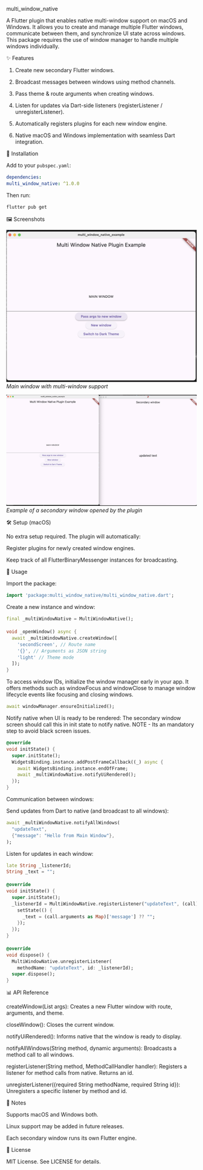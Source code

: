 multi_window_native

A Flutter plugin that enables native multi-window support on macOS and Windows.
It allows you to create and manage multiple Flutter windows, communicate between them, and synchronize UI state across windows.
This package requires the use of window manager to handle multiple windows individually.

✨ Features

1. Create new secondary Flutter windows.

2. Broadcast messages between windows using method channels.

3. Pass theme & route arguments when creating windows.

4. Listen for updates via Dart-side listeners (registerListener / unregisterListener).

5. Automatically registers plugins for each new window engine.

6. Native macOS and Windows implementation with seamless Dart integration.

🚀 Installation

Add to your `pubspec.yaml`:

```yaml
dependencies:
multi_window_native: ^1.0.0
```

Then run:

```sh
flutter pub get
```

🖼️ Screenshots

![Main window](https://raw.githubusercontent.com/Swatimishra8/multi_window_native/develop/example/assets/images/main_window.png)
*Main window with multi-window support*

![Secondary window](https://raw.githubusercontent.com/Swatimishra8/multi_window_native/develop/example/assets/images/new_window.png)
*Example of a secondary window opened by the plugin*

🛠️ Setup (macOS)

No extra setup required. The plugin will automatically:

Register plugins for newly created window engines.

Keep track of all FlutterBinaryMessenger instances for broadcasting.

📖 Usage

Import the package:

```dart
import 'package:multi_window_native/multi_window_native.dart';
```

Create a new instance and window:

```dart
final _multiWindowNative = MultiWindowNative();

void _openWindow() async {
  await _multiWindowNative.createWindow([
    'secondScreen', // Route name
    '{}', // Arguments as JSON string
    'light' // Theme mode
  ]);
}

```

To access window IDs, initialize the window manager early in your app. It offers methods such as windowFocus and windowClose to manage window lifecycle events like focusing and closing windows.

```dart
await windowManager.ensureInitialized();
```

Notify native when UI is ready to be rendered:
The secondary window screen should call this in init state to notify native.
NOTE - Its an mandatory step to avoid black screen issues.

```dart
@override
void initState() {
  super.initState();
  WidgetsBinding.instance.addPostFrameCallback((_) async {
    await WidgetsBinding.instance.endOfFrame;
    await _multiWindowNative.notifyUiRendered();
  });
}
```

Communication between windows:

Send updates from Dart to native (and broadcast to all windows):

```dart
await _multiWindowNative.notifyAllWindows(
  "updateText",
  {"message": "Hello from Main Window"},
);
```

Listen for updates in each window:

```dart
late String _listenerId;
String _text = "";

@override
void initState() {
  super.initState();
  _listenerId = MultiWindowNative.registerListener("updateText", (call) async {
    setState(() {
      _text = (call.arguments as Map)['message'] ?? "";
    });
  });
}

@override
void dispose() {
  MultiWindowNative.unregisterListener(
    methodName: "updateText", id: _listenerId);
  super.dispose();
}
```

📊 API Reference

createWindow(List<String> args): Creates a new Flutter window with route, arguments, and theme.

closeWindow(): Closes the current window.

notifyUiRendered(): Informs native that the window is ready to display.

notifyAllWindows(String method, dynamic arguments): Broadcasts a method call to all windows.

registerListener(String method, MethodCallHandler handler): Registers a listener for method calls from native. Returns an id.

unregisterListener({required String methodName, required String id}): Unregisters a specific listener by method and id.

📌 Notes

Supports macOS and Windows both.

Linux support may be added in future releases.

Each secondary window runs its own Flutter engine.

📄 License

MIT License. See LICENSE for details.